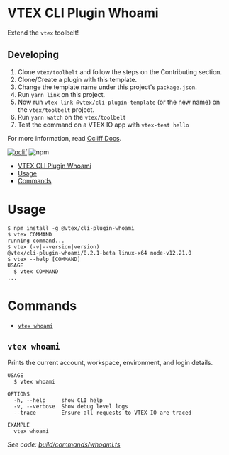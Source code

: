 # VTEX CLI Plugin Whoami

Extend the `vtex` toolbelt!

## Developing

1. Clone `vtex/toolbelt` and follow the steps on the Contributing section.
2. Clone/Create a plugin with this template.
3. Change the template name under this project's `package.json`.
2. Run `yarn link` on this project.
3. Now run `vtex link @vtex/cli-plugin-template` (or the new name) on the `vtex/toolbelt` project.
4. Run `yarn watch` on the `vtex/toolbelt`
5. Test the command on a VTEX IO app with `vtex-test hello`

For more information, read [Ocliff Docs](https://oclif.io/docs/introduction).

[![oclif](https://img.shields.io/badge/cli-oclif-brightgreen.svg)](https://oclif.io)
![npm](https://img.shields.io/npm/v/@vtex/cli-plugin-template)

<!-- toc -->
* [VTEX CLI Plugin Whoami](#vtex-cli-plugin-whoami)
* [Usage](#usage)
* [Commands](#commands)
<!-- tocstop -->
# Usage
<!-- usage -->
```sh-session
$ npm install -g @vtex/cli-plugin-whoami
$ vtex COMMAND
running command...
$ vtex (-v|--version|version)
@vtex/cli-plugin-whoami/0.2.1-beta linux-x64 node-v12.21.0
$ vtex --help [COMMAND]
USAGE
  $ vtex COMMAND
...
```
<!-- usagestop -->
# Commands
<!-- commands -->
* [`vtex whoami`](#vtex-whoami)

## `vtex whoami`

Prints the current account, workspace, environment, and login details.

```
USAGE
  $ vtex whoami

OPTIONS
  -h, --help     show CLI help
  -v, --verbose  Show debug level logs
  --trace        Ensure all requests to VTEX IO are traced

EXAMPLE
  vtex whoami
```

_See code: [build/commands/whoami.ts](https://github.com/vtex/cli-plugin-whoami/blob/v0.2.1-beta/build/commands/whoami.ts)_
<!-- commandsstop -->
